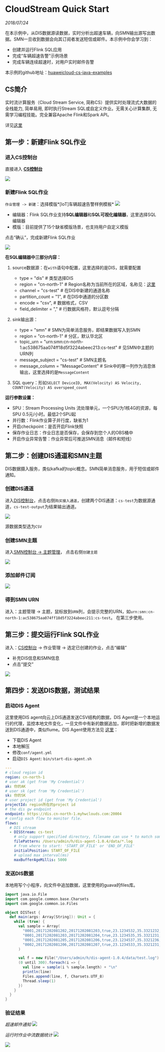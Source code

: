 #  CloudStream Quick Start

*2018/07/24*

在本示例中，从DIS数据源读数据，实时分析出超速车辆，向SMN输出源写出数据。SMN一旦收到数据会向其订阅者发送短信或邮件。本示例中你会学习到：
- 创建并运行Flink SQL应用
- 完成“车辆超速告警”示例场景
- 完成车辆连续超速时，对用户实时邮件告警

本示例的github地址：[huaweicloud-cs-java-examples](https://github.com/huaweicloudsdk/huaweicloud-cs-sdk/tree/master/huaweicloud-cs-java-examples)

##  CS简介

实时流计算服务（Cloud Stream Service, 简称CS）提供实时处理流式大数据的全栈能力, 简单易用, 即时执行Stream SQL或自定义作业。无需关心计算集群, 无需学习编程技能。完全兼容Apache Flink和Spark API。

详见[这里](https://www.huaweicloud.com/product/cs.html)

##  第一步：新建Flink SQL作业

###  进入CS控制台
直接进入 [**CS控制台**](https://console.huaweicloud.com/cs/?region=cn-north-1#/overview)

![](doc/quick_start_1.png)

###  新建Flink SQL作业
`作业管理 -> 新建`：选择模版*[IoT]车辆超速告警样例模板*
![](doc/quick_start_2.png)

- 编辑器：Flink SQL作业支持**SQL编辑器**和**SQL可视化编辑器**，这里选择SQL编辑器
- 模版：目前提供了15个缺省模版场景，也支持用户自定义模版

点击“确认”，完成新建Flink SQL作业

![](doc/quick_start_3.png)

**在SQL编辑器中三部分内容：**

1. source数据源：在`with`语句中配置，这里选择的是DIS，就需要配置

   - type = "dis"     # 类型选择DIS
   - region = "cn-north-1"   # Region名称为当前所在的区域，名称见：[这里](https://developer.huaweicloud.com/endpoint?CS)
   - channel = "cs-test"      # 在DIS中新建的通道名称
   - partition_count = "1",   # 在DIS中通道的分区数
   - encode = "csv",            #  数据格式，CSV
   - field_delimiter = ","       #  行数据风格符，默认逗号分隔
2. sink输出源：
   - type = "smn"                # SMN为简单消息服务，即结果数据写入到SMN
   - region = "cn-north-1"   # 分区，默认华北区
   - topic_urn = "urn:smn:cn-north-1:ac538675aa074ff18d5f3224abeec213:cs-test"    # 见SMN中主题的URN列
   - message_subject = "cs-test"                      # SMN主题名
   - message_column = "MessageContent"     #  Sink中的哪一列作为消息体输出，这里选择的是`MessageContent`
3. SQL query：形如`SELECT DeviceID, MAX(Velocity) AS Velocity, COUNT(Velocity) AS overspeed_count `

**运行参数设置：**

- SPU：Stream Processing Units 流处理单元，一个SPU为1核4G的资源，每SPU 0.5元/小时。最低2个SPU起
- 并行数：Flink作业算子并行度，缺省为1
- 开启checkpoint：是否开启Flink快照
- 保存作业日志：作业日志是否保存，会保存到您个人的OBS桶中
- 开启作业异常告警：作业异常后可推送SMN消息（邮件和短线）

##  第二步：创建DIS通道和SMN主题

DIS数据摄入服务，类似kafka的topic概念。SMN简单消息服务，用于短信或邮件通知。

###  创建DIS通道

进入[DIS控制台](https://console.huaweicloud.com/dis/?region=cn-north-1#/manage/instanceList)，点击右侧`购买接入通道`，创建两个DIS通道：`cs-test`为数据源通道，`cs-test-output`为结果输出通道。

![](doc/quick_start_4.png)

源数据类型选为`CSV`

###  创建SMN主题

进入[SMN控制台  -> 主题管理](https://console.huaweicloud.com/smn/?region=cn-north-1#/smn/manager/dashboard)， 点击右侧`创建主题`

![](doc/quick_start_5.png)

###  添加邮件订阅

![](doc/quick_start_6.png)

### 得到SMN URN
进入：主题管理 -> 主题，鼠标放到`URN`列，会提示完整的URN，如`urn:smn:cn-north-1:ac538675aa074ff18d5f3224abeec211:cs-test`。
在第三步使用。

##  第三步：提交运行Flink SQL作业

进入：[CS控制台](https://console.huaweicloud.com/cs/?region=cn-north-1#/jobs/list) -> 作业管理  -> 选定已创建的作业，点击“编辑”

- 补充DIS信息和SMN信息
- 点击“提交”

![](doc/quick_start_7.png)

##  第四步：发送DIS数据，测试结果

###  启动DIS Agent
这里使用DIS agent向云上DIS通道发送CSV结构的数据，DIS Agent是一个本地运行的代理，监控本地文件变化，一旦文件中有新的数据追加，即时把新增的数据发送到DIS通道中，类似flume。DIS Agent使用方法见 [这里](https://support.huaweicloud.com/usermanual-dis/dis_01_0020.html)：
- 下载DIS Agent
- 本地解压
- 修改`conf/agent.yml`
- 启动`DIS Agent`: `bin/start-dis-agent.sh`

```yaml
---
# cloud region id
region: cn-north-1
# user ak (get from 'My Credential')
ak: 你的AK
# user sk (get from 'My Credential')
sk: 你的SK
# user project id (get from 'My Credential')
projectId: region所在的project id
# the dis gw endpoint
endpoint: https://dis.cn-north-1.myhwclouds.com:20004
# config each flow to monitor file.
flows:
  # DIS stream
  - DISStream: cs-test
    # only support specified directory, filename can use * to match some files. eg. * means match all file, test*.log means match test1.log or test-12.log and so on.
    filePattern: /Users/admin/h/dis-agent-1.0.4/data/*.log
    # from where to start: 'START_OF_FILE' or 'END_OF_FILE'
    initialPosition: START_OF_FILE
    # upload max interval(ms)
    maxBufferAgeMillis: 5000
```



###  发送DIS数据

本地用写个小程序，向文件中追加数据，这里使用的guava的files库。

```scala
import java.io.File
import com.google.common.base.Charsets
import com.google.common.io.Files

object DISTest {
  def main(args: Array[String]): Unit = {
    while (true) {
      val sample = Array(
        "0001,20171202081202,20171202081203,true,23.1234532,35.3321232,91.23,east,200,20321",
        "0001,20171202081203,20171202081204,true,23.1234535,35.3321231,95.43,east,201,20321",
        "0001,20171202081205,20171202081206,true,23.1234537,35.3321236,102.01,east,200,20321",
        "0002,20171202081206,20171202081207,true,23.1234533,35.3321231,105.04,north,232,12342"
      )

      val f = new File("/Users/admin/h/dis-agent-1.0.4/data/test.log")
      (0 until 300).foreach(i => {
        val line = sample(i % sample.length) + "\n"
        println(line)
        Files.append(line, f, Charsets.UTF_8)
        Thread.sleep(1)
      })
    }
  }
}
```

###  验证结果

*超速邮件通知*
![](doc/quick_start_8.png)

*运行时作业中流数据统计*
![](doc/quick_start_9.png)


![](doc/quick_start_10.png)
